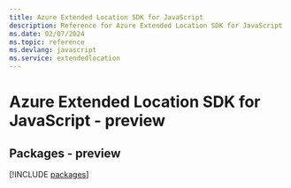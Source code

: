 ```yaml
---
title: Azure Extended Location SDK for JavaScript
description: Reference for Azure Extended Location SDK for JavaScript
ms.date: 02/07/2024
ms.topic: reference
ms.devlang: javascript
ms.service: extendedlocation
---
```

# Azure Extended Location SDK for JavaScript - preview
## Packages - preview
[!INCLUDE [packages](extended-location-index.md)]
